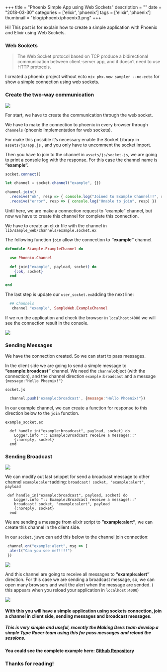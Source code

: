 +++
title = "Phoenix Simple App using Web Sockets"
description = ""
date = "2018-03-30"
categories = ['elixir', 'phoenix']
tags = ['elixir', 'phoenix']
thumbnail = "blog/phoenix/phoenix3.png"
+++

Hi! This post is for explain how to create a simple application with Phoenix and Elixir using Web Sockets.

### Web Sockets

 > The Web Socket protocol based on TCP produce a bidirectional communication between client-server app, and it doesn’t need to use HTTP protocols.

I created a phoenix project without ecto `mix phx.new sampler --no-ecto` for show a simple connection using web sockets.

### Create the two-way communication

![](/blog/phoenix/phoenix1.png)

For start, we have to create the communication through the web socket.

We have to make the connection to phoenix in every browser through `channels` (phoenix Implementation for web sockets).

For make this possible it’s necessary enable the Socket Library in `assets/js/app.js` , and you only have to uncomment the socket import.

Then you have to join to the channel in `assets/js/socket.js`, we are going to print a console log with the response.  For this case the channel name is **“example”.**

``` js
socket.connect()

let channel = socket.channel("example", {})

channel.join()
  .receive("ok", resp => { console.log("Joined to Example Channel!!", resp) })
  .receive("error", resp => { console.log("Unable to join", resp) })

```


Until here, we are make a connection request to “example” channel, but now we have to create this channel for complete this connection.

We have to create an elixir file with the channel in `lib/sample_web/channels/example.socket.ex`

The following function `join` allow the connection to **“example”** channel.

``` elixir
defmodule Siample.ExampleChannel do

  use Phoenix.Channel

  def join("example", payload, socket) do
    {:ok, socket}
  end

end
```

The last step is  update our `user_socket.ex`adding the next line:

``` elixir
  ## Channels
   channel "example", SampleWeb.ExampleChannel

```

If we run the application and check the browser in `localhost:4000` we will see the connection result in the console.

![](/blog/phoenix/demo1.png)

### Sending Messages

We have the connection created. So we can start to pass messages.

In the client side we are going to send a simple message to **”example:broadcast”** channel.  We need the `channel`object (with the connection), and the channel direction `example:broadcast` and a message `{message:"Hello Phoenix!"}`

`socket.js`

``` js
  channel.push('example:broadcast', {message:"Hello Phoenix!"})
```

In our example channel, we can create a function for response to this direction below to the `join` function.

`example_socket.ex`

```
  def handle_in("example:broadcast", payload, socket) do
    Logger.info ":: Example:Broadcast receive a message!::"
    {:noreply, socket}
  end
```

### Sending Broadcast

![](/blog/phoenix/phoenix2.png)

We can modify out last snippet for send a broadcast message to other channel `example:alert`adding: `broadcast! socket, "example:alert", payload`

```
 def handle_in("example:broadcast", payload, socket) do
    Logger.info ":: Example:Broadcast receive a message!::"
    broadcast! socket, "example:alert", payload
    {:noreply, socket}
  end
```

We are sending a message from elixir script to **”example:alert”**, we can create this channel in the client side.

In our `socket.js`we can add this below to the channel join connection:

``` js
 channel.on("example:alert", msg => {
  alert("Can you see me?!!!!")
 })
```

![](/blog/phoenix/phoenix3.png)

And this channel are going to receive all messages to **”example:alert”** direction. For this case we are sending a broadcast message, so, we can open many browsers and wait the alert when the message are sended. ( this appears when you reload your application in `localhost:4000`)

![](/blog/phoenix/demo2.png)

#### With this you will have a simple application using sockets connection, join a channel in client side, sending messages and broadcast messages.

##### This is very simple and useful, recently the Making Devs team develop a simple Type Racer team using this for pass messages and reload the sessions.

#### You could see the complete example here:  [Github Repository](https://github.com/carlogilmar/Elixir-Simple-Socket)

### Thanks for reading!
